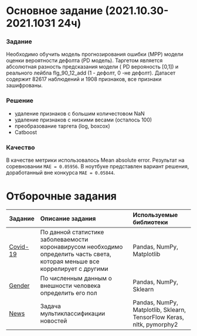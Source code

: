 # Основное задание (2021.10.30-2021.1031  24ч)

### Задание
Необходимо обучить модель прогнозирования ошибки (MPP) модели оценки вероятности дефолта (PD модель). Таргетом является абсолютная разность предсказания модели ( PD верояность [0,1]) и реального лейбла flg_90_12_add (1 - дефолт, 0 -не дефолт).
Датасет содержит 82617 наблюдений и 1908 признаков, все признаки зашифрованы.

### Решение
* удаление признаков с большим количестовом NaN
* удаление признаков с низкими весами (осталось 100)
* преобразование таргета (log, boxcox)
* Catboost

### Качество
В качестве метрики использовалось Mean absolute error.
Результат на соревновании `MAE = 0.05956`. В ноутбуке представлен вариант решения, доработанный вне конкурса `MAE = 0.05844`. 

# Отборочные задания


| Задание                                                                                                                                                                                                                                                                                                                                                                                                                                                        | Описание задания                                                                                                                                                                  | Используемые библиотеки                                  |
| :-----------------------------------------------------------------------------------------------------------------------------------------------------------------------------------------------------------------------------------------------------------------------------------------------------------------------------------------------------------------------------------------------------------------------------------------------------------------------|:----------------------------------------------------------------------------------------------------------------------------------------------------------------------------------|:---------------------------------------------------------|
| [Covid-19](https://github.com/MokryYezhik/ds_ml_projects/blob/main/open_data_battle_bank_otkrytie/qualifying_tasks/covid19_final.ipynb)                                                                                                                                                                                                                                                                                    |По данной статистике заболеваемости коронавирусом необходимо определить часть света, которая меньше все коррелирует с другими| Pandas, NumPy, Matplotlib                      |
|[Gender](https://github.com/MokryYezhik/ds_ml_projects/blob/main/open_data_battle_bank_otkrytie/qualifying_tasks/gender_final.ipynb)|По численным данным о внешности человека определить его пол|Pandas, NumPy, Sklearn|
|[News](https://github.com/MokryYezhik/ds_ml_projects/blob/main/open_data_battle_bank_otkrytie/qualifying_tasks/news_final.ipynb) | Задача мультиклассификации новостей | Pandas, NumPy, Matplotlib, Sklearn, TensorFlow Keras, nltk, pymorphy2|
